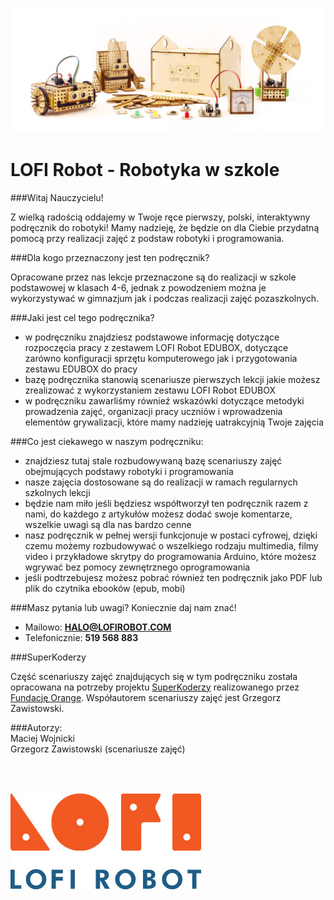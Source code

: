 ![](zestaw.jpg)


# LOFI Robot - Robotyka w szkole

###Witaj Nauczycielu!

Z wielką radością oddajemy w Twoje ręce pierwszy, polski, interaktywny podręcznik do robotyki! Mamy nadzieję, że będzie on dla Ciebie przydatną pomocą przy realizacji zajęć z podstaw robotyki i programowania.

###Dla kogo przeznaczony jest ten podręcznik?

Opracowane przez nas lekcje przeznaczone są do realizacji w szkole podstawowej w klasach 4-6, jednak z powodzeniem można je wykorzystywać w gimnazjum jak i podczas realizacji zajęć pozaszkolnych.

###Jaki jest cel tego podręcznika?
- w podręczniku znajdziesz podstawowe informację dotyczące rozpoczęcia pracy z zestawem LOFI Robot EDUBOX, dotyczące zarówno konfiguracji sprzętu komputerowego jak i przygotowania zestawu EDUBOX do pracy
- bazę podręcznika stanowią scenariusze pierwszych lekcji jakie możesz zrealizować z wykorzystaniem zestawu LOFI Robot EDUBOX
- w podręczniku zawarliśmy równieź wskazówki dotyczące metodyki prowadzenia zajęć, organizacji pracy uczniów i wprowadzenia elementów grywalizacji, które mamy nadzieję uatrakcyjnią Twoje zajęcia

###Co jest ciekawego w naszym podręczniku:
* znajdziesz tutaj stale rozbudowywaną bazę scenariuszy zajęć obejmujących podstawy robotyki i programowania
* nasze zajęcia dostosowane są do realizacji w ramach regularnych szkolnych lekcji
* będzie nam miło jeśli będziesz współtworzył ten podręcznik razem z nami, do każdego z artykułów możesz dodać swoje komentarze, wszelkie uwagi są dla nas bardzo cenne
* nasz podręcznik w pełnej wersji funkcjonuje w postaci cyfrowej, dzięki czemu możemy rozbudowywać o wszelkiego rodzaju multimedia, filmy video i przykładowe skrytpy do programowania Arduino, które możesz wgrywać bez pomocy zewnętrznego oprogramowania
* jeśli podtrzebujesz możesz pobrać również ten podręcznik jako PDF lub plik do czytnika ebooków (epub, mobi)


###Masz pytania lub uwagi?
Koniecznie daj nam znać!
- Mailowo: **HALO@LOFIROBOT.COM**
- Telefonicznie: **519 568 883**



###SuperKoderzy

Część scenariuszy zajęć znajdujących się w tym podręczniku została opracowana na potrzeby projektu [SuperKoderzy](www.superkoderzy.pl) realizowanego przez [Fundację Orange](https://fundacja.orange.pl/). Współautorem scenariuszy zajęć jest Grzegorz Zawistowski.


###Autorzy:<br/>
Maciej Wojnicki<br/>
Grzegorz Zawistowski (scenariusze zajęć)

<br/><br/>

![](logo_small.jpg)